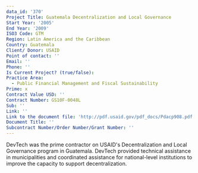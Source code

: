 ```yaml
---
data_id: '370'
Project Title: Guatemala Decentralization and Local Governance
Start Year: '2005'
End Year: '2009'
ISO3 Code: GTM
Region: Latin America and the Caribbean
Country: Guatemala
Client/ Donor: USAID
Point of contact: ''
Email: ''
Phone: ''
Is Current Project? (true/false): 
Practice Area:
  - Public Financial Management and Fiscal Sustainability
Prime: x
Contract Value USD: ''
Contract Number: GS10F-0048L
Sub: ''
Link: ''
Link to the document file: 'http://pdf.usaid.gov/pdf_docs/Pdacp908.pdf'
Document Title: ''
Subcontract Number/Order Number/Grant Number: ''
---
```


DevTech was the prime contractor on USAID's Decentralization and Local Governance program in Guatemala. DevTech provided technical assistance in municipalities and coordinated assistance for national-level institutions to improve the capacity to support decentralization.